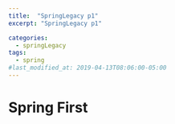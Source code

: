 ```yaml
---
title:  "SpringLegacy p1"
excerpt: "SpringLegacy p1"

categories:
  - springLegacy
tags:
  - spring
#last_modified_at: 2019-04-13T08:06:00-05:00
---
```


# Spring First